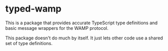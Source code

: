 # typed-wamp

This is a package that provides accurate TypeScript type definitions and basic message wrappers for the WAMP protocol.

This package doesn't do much by itself. It just lets other code use a shared set of type definitions.